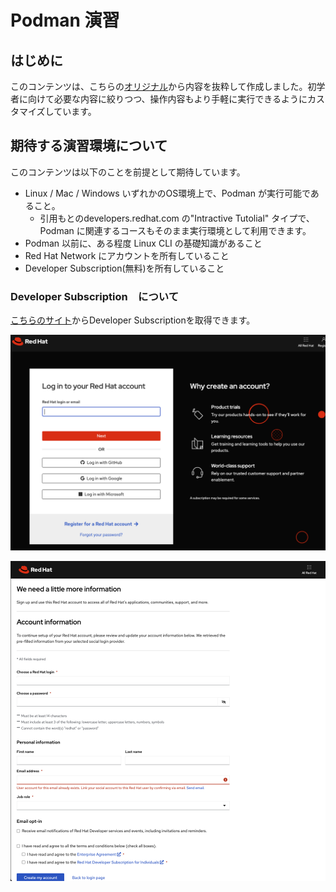# Podman 演習

## はじめに
このコンテンツは、こちらの[オリジナル](https://developers.redhat.com/learn/rhel/rhel-image-mode-podman-command-line)から内容を抜粋して作成しました。初学者に向けて必要な内容に絞りつつ、操作内容もより手軽に実行できるようにカスタマイズしています。

## 期待する演習環境について
このコンテンツは以下のことを前提として期待しています。

* Linux / Mac / Windows いずれかのOS環境上で、Podman が実行可能であること。
  * 引用もとのdevelopers.redhat.com の"Intractive Tutolial" タイプで、Podman に関連するコースもそのまま実行環境として利用できます。
* Podman 以前に、ある程度 Linux CLI の基礎知識があること
* Red Hat Network にアカウントを所有していること
* Developer Subscription(無料)を所有していること

### Developer Subscription　について
[こちらのサイト](https://developers.redhat.com/content-gateway/link/3884285)からDeveloper Subscriptionを取得できます。

![alt text](image.png)

![alt text](image-1.png)